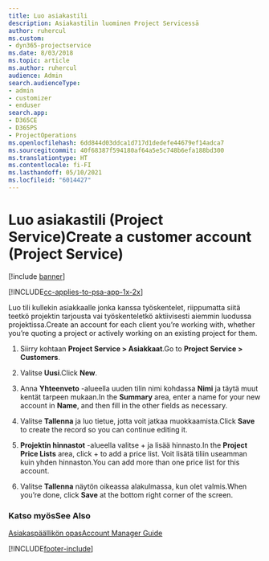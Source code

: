 ```yaml
---
title: Luo asiakastili
description: Asiakastilin luominen Project Servicessä
author: ruhercul
ms.custom:
- dyn365-projectservice
ms.date: 8/03/2018
ms.topic: article
ms.author: ruhercul
audience: Admin
search.audienceType:
- admin
- customizer
- enduser
search.app:
- D365CE
- D365PS
- ProjectOperations
ms.openlocfilehash: 6dd844d03ddca1d717d1dedefe44679ef14adca7
ms.sourcegitcommit: 40f68387f594180af64a5e5c748b6efa188bd300
ms.translationtype: HT
ms.contentlocale: fi-FI
ms.lasthandoff: 05/10/2021
ms.locfileid: "6014427"
---
```

# <a name="create-a-customer-account-project-service"></a><span data-ttu-id="564fb-103">Luo asiakastili (Project Service)</span><span class="sxs-lookup"><span data-stu-id="564fb-103">Create a customer account (Project Service)</span></span>

[!include [banner](../includes/psa-now-project-operations.md)]

[!INCLUDE[cc-applies-to-psa-app-1x-2x](../includes/cc-applies-to-psa-app-1x-2x.md)]

<span data-ttu-id="564fb-104">Luo tili kullekin asiakkaalle jonka kanssa työskentelet, riippumatta siitä teetkö projektin tarjousta vai työskenteletkö aktiivisesti aiemmin luodussa projektissa.</span><span class="sxs-lookup"><span data-stu-id="564fb-104">Create an account for each client you’re working with, whether you’re quoting a project or actively working on an existing project for them.</span></span>  
  
1.  <span data-ttu-id="564fb-105">Siirry kohtaan **Project Service > Asiakkaat**.</span><span class="sxs-lookup"><span data-stu-id="564fb-105">Go to **Project Service > Customers**.</span></span>  
  
2.  <span data-ttu-id="564fb-106">Valitse **Uusi**.</span><span class="sxs-lookup"><span data-stu-id="564fb-106">Click **New**.</span></span>  
  
3.  <span data-ttu-id="564fb-107">Anna **Yhteenveto** -alueella uuden tilin nimi kohdassa **Nimi** ja täytä muut kentät tarpeen mukaan.</span><span class="sxs-lookup"><span data-stu-id="564fb-107">In the **Summary** area, enter a name for your new account in **Name**, and then fill in the other fields as necessary.</span></span>  
  
4.  <span data-ttu-id="564fb-108">Valitse **Tallenna** ja luo tietue, jotta voit jatkaa muokkaamista.</span><span class="sxs-lookup"><span data-stu-id="564fb-108">Click **Save** to create the record so you can continue editing it.</span></span>  
  
5.  <span data-ttu-id="564fb-109">**Projektin hinnastot** -alueella valitse + ja lisää hinnasto.</span><span class="sxs-lookup"><span data-stu-id="564fb-109">In the **Project Price Lists** area, click + to add a price list.</span></span> <span data-ttu-id="564fb-110">Voit lisätä tiliin useamman kuin yhden hinnaston.</span><span class="sxs-lookup"><span data-stu-id="564fb-110">You can add more than one price list for this account.</span></span>  
  
6.  <span data-ttu-id="564fb-111">Valitse **Tallenna** näytön oikeassa alakulmassa, kun olet valmis.</span><span class="sxs-lookup"><span data-stu-id="564fb-111">When you’re done, click **Save** at the bottom right corner of the screen.</span></span>  
  
### <a name="see-also"></a><span data-ttu-id="564fb-112">Katso myös</span><span class="sxs-lookup"><span data-stu-id="564fb-112">See Also</span></span>  
 [<span data-ttu-id="564fb-113">Asiakaspäällikön opas</span><span class="sxs-lookup"><span data-stu-id="564fb-113">Account Manager Guide</span></span>](../psa/account-manager-guide.md)


[!INCLUDE[footer-include](../includes/footer-banner.md)]